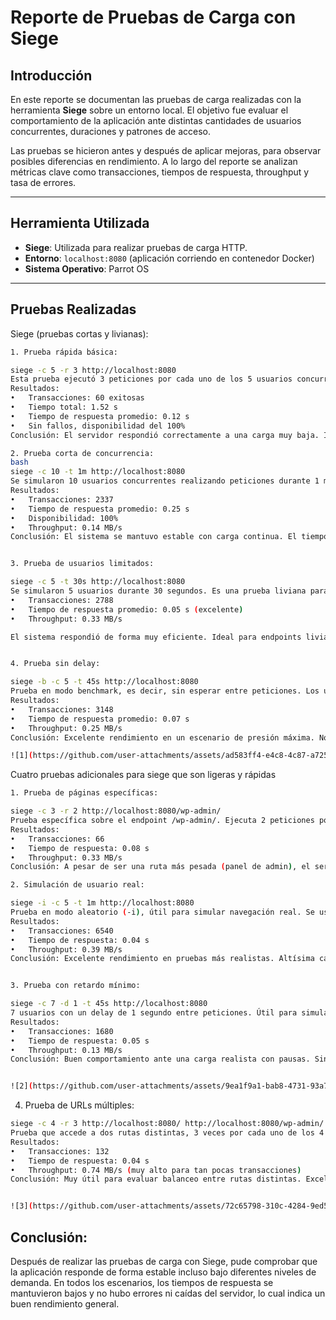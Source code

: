 # Reporte de Pruebas de Carga con Siege

## Introducción

En este reporte se documentan las pruebas de carga realizadas con la herramienta **Siege** sobre un entorno local. El objetivo fue evaluar el comportamiento de la aplicación ante distintas cantidades de usuarios concurrentes, duraciones y patrones de acceso.

Las pruebas se hicieron antes y después de aplicar mejoras, para observar posibles diferencias en rendimiento. A lo largo del reporte se analizan métricas clave como transacciones, tiempos de respuesta, throughput y tasa de errores.

---

## Herramienta Utilizada

- **Siege**: Utilizada para realizar pruebas de carga HTTP.
- **Entorno**: `localhost:8080` (aplicación corriendo en contenedor Docker)
- **Sistema Operativo**: Parrot OS

---

## Pruebas Realizadas

Siege (pruebas cortas y livianas):

```bash
1. Prueba rápida básica:

siege -c 5 -r 3 http://localhost:8080
Esta prueba ejecutó 3 peticiones por cada uno de los 5 usuarios concurrentes, totalizando 60 solicitudes. Es una prueba muy básica, útil para validar que el servidor responde correctamente y de forma rápida.
Resultados:
•	Transacciones: 60 exitosas
•	Tiempo total: 1.52 s
•	Tiempo de respuesta promedio: 0.12 s
•	Sin fallos, disponibilidad del 100%
Conclusión: El servidor respondió correctamente a una carga muy baja. Ideal para pruebas de disponibilidad o funcionamiento básico.

2. Prueba corta de concurrencia:
bash
siege -c 10 -t 1m http://localhost:8080
Se simularon 10 usuarios concurrentes realizando peticiones durante 1 minuto continuo. Esta prueba evalúa la estabilidad bajo una carga baja pero sostenida.
Resultados:
•	Transacciones: 2337
•	Tiempo de respuesta promedio: 0.25 s
•	Disponibilidad: 100%
•	Throughput: 0.14 MB/s
Conclusión: El sistema se mantuvo estable con carga continua. El tiempo de respuesta fue bajo, sin errores.


3. Prueba de usuarios limitados:

siege -c 5 -t 30s http://localhost:8080
Se simularon 5 usuarios durante 30 segundos. Es una prueba liviana para verificar el rendimiento a corto plazo con pocos usuarios.
•	Transacciones: 2788
•	Tiempo de respuesta promedio: 0.05 s (excelente)
•	Throughput: 0.33 MB/s

El sistema respondió de forma muy eficiente. Ideal para endpoints livianos o pruebas rápidas de validación.


4. Prueba sin delay:

siege -b -c 5 -t 45s http://localhost:8080
Prueba en modo benchmark, es decir, sin esperar entre peticiones. Los usuarios atacan el servidor a máxima velocidad durante 45 segundos.
Resultados:
•	Transacciones: 3148
•	Tiempo de respuesta promedio: 0.07 s
•	Throughput: 0.25 MB/s
Conclusión: Excelente rendimiento en un escenario de presión máxima. No hubo errores, lo cual muestra buena optimización del servidor.

![1](https://github.com/user-attachments/assets/ad583ff4-e4c8-4c87-a725-99375784ea1b)

```

Cuatro pruebas adicionales para siege que son ligeras y rápidas

```bash
1. Prueba de páginas específicas:

siege -c 3 -r 2 http://localhost:8080/wp-admin/
Prueba específica sobre el endpoint /wp-admin/. Ejecuta 2 peticiones por usuario con 3 usuarios.
Resultados:
•	Transacciones: 66
•	Tiempo de respuesta: 0.08 s
•	Throughput: 0.33 MB/s
Conclusión: A pesar de ser una ruta más pesada (panel de admin), el servidor manejó bien la carga mínima.

2. Simulación de usuario real:

siege -i -c 5 -t 1m http://localhost:8080
Prueba en modo aleatorio (-i), útil para simular navegación real. Se usaron 5 usuarios durante 1 minuto.
Resultados:
•	Transacciones: 6540
•	Tiempo de respuesta: 0.04 s
•	Throughput: 0.39 MB/s
Conclusión: Excelente rendimiento en pruebas más realistas. Altísima cantidad de transacciones por segundo (110).


3. Prueba con retardo mínimo:

siege -c 7 -d 1 -t 45s http://localhost:8080
7 usuarios con un delay de 1 segundo entre peticiones. Útil para simular carga moderada pero más realista.
Resultados:
•	Transacciones: 1680
•	Tiempo de respuesta: 0.05 s
•	Throughput: 0.13 MB/s
Conclusión: Buen comportamiento ante una carga realista con pausas. Sin errores, alta disponibilidad.


![2](https://github.com/user-attachments/assets/9ea1f9a1-bab8-4731-93a7-d9e8bdfc1374)
```

4. Prueba de URLs múltiples:
```bash
siege -c 4 -r 3 http://localhost:8080/ http://localhost:8080/wp-admin/
Prueba que accede a dos rutas distintas, 3 veces por cada uno de los 4 usuarios concurrentes.
Resultados:
•	Transacciones: 132
•	Tiempo de respuesta: 0.04 s
•	Throughput: 0.74 MB/s (muy alto para tan pocas transacciones)
Conclusión: Muy útil para evaluar balanceo entre rutas distintas. Excelente tiempo de respuesta.


![3](https://github.com/user-attachments/assets/72c65798-310c-4284-9ed5-b1b294d27a67)
```
## Conclusión:

Después de realizar las pruebas de carga con Siege, pude comprobar que la aplicación responde de forma estable incluso bajo diferentes niveles de demanda. En todos los escenarios, los tiempos de respuesta se mantuvieron bajos y no hubo errores ni caídas del servidor, lo cual indica un buen rendimiento general.



